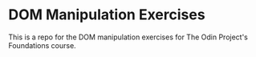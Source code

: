 # DOM Manipulation Exercises

This is a repo for the DOM manipulation exercises for The Odin Project's Foundations course.
